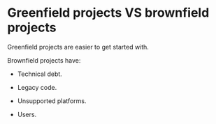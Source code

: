 # Greenfield projects VS brownfield projects

Greenfield projects are easier to get started with.

Brownfield projects have:

* Technical debt.
* Legacy code.
* Unsupported platforms.

* Users.


